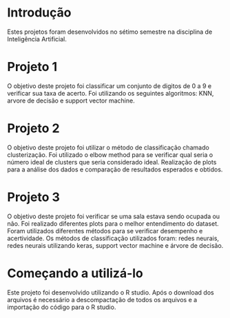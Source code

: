 # Introdução

Estes projetos foram desenvolvidos no sétimo semestre na disciplina de Inteligência Artificial.

# Projeto 1

O objetivo deste projeto foi classificar um conjunto de digitos de 0 a 9 e verificar sua taxa de acerto.
Foi utilizando os seguintes algoritmos: KNN, arvore de decisão e support vector machine. 

# Projeto 2

O objetivo deste projeto foi utilizar o método de classificação chamado clusterização.
Foi utilizado o elbow method para se verificar qual seria o número ideal de clusters que seria considerado ideal.
Realização de plots para a análise dos dados e comparação de resultados esperados e obtidos.

# Projeto 3

O objetivo deste projeto foi verificar se uma sala estava sendo ocupada ou não.
Foi realizado diferentes plots para o melhor entendimento do dataset.
Foram utilizados diferentes métodos para se verificar desempenho e acertividade. Os métodos de classificação utilizados foram: redes neurais, redes neurais utilizando keras, support vector machine e árvore de decisão.

# Começando a utilizá-lo

Este projeto foi desenvolvido utilizando o R studio.
Após o download dos arquivos é necessário a descompactação de todos os arquivos e a importação do código para o R studio.

